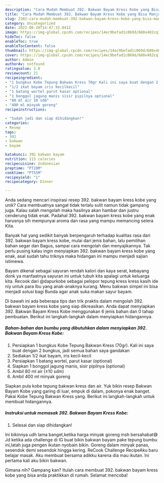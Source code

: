 ```yaml
---
description: "Cara Mudah Membuat 392. Bakwan Bayam Kress Kobe yang Bisa Manjain Lidah"
title: "Cara Mudah Membuat 392. Bakwan Bayam Kress Kobe yang Bisa Manjain Lidah"
slug: 2302-cara-mudah-membuat-392-bakwan-bayam-kress-kobe-yang-bisa-manjain-lidah
category: Uncategorized
date: 2022-06-28T14:47:33.041Z
image: https://img-global.cpcdn.com/recipes/14ec9befad1c069d/680x482cq70/392-bakwan-bayam-kress-kobe-foto-resep-utama.jpg
hideToc: false
enableToc: true
enableTocContent: false
thumbnail: https://img-global.cpcdn.com/recipes/14ec9befad1c069d/680x482cq70/392-bakwan-bayam-kress-kobe-foto-resep-utama.jpg
cover: https://img-global.cpcdn.com/recipes/14ec9befad1c069d/680x482cq70/392-bakwan-bayam-kress-kobe-foto-resep-utama.jpg
author: Admin
authorAv: notfound
ratingvalue: 3.8
reviewcount: 21
recipeingredient:
- "1 bungkus Kobe Tepung Bakwan Kress 70gr Kali ini saya buat dengan 2 bungkus jadi semua bahan saya gandakan"
- "1/2 ikat bayam iris kecilkecil"
- "1 batang wortel parut kasar optional"
- "1 bonggol jagung manis sisir pipilnya optional"
- "80 ml air 10 sdm"
- "400 ml minyak goreng"
recipeinstructions:

- "Sudah jadi dan siap dihidangkan!"
categories:
- Resep
tags:
- 392
- bakwan
- bayam

katakunci: 392 bakwan bayam 
nutrition: 113 calories
recipecuisine: Indonesian
preptime: "PT28M"
cooktime: "PT55M"
recipeyield: "1"
recipecategory: Dinner

---
```





Anda sedang mencari inspirasi resep 392. bakwan bayam kress kobe yang unik? Cara membuatnya sangat tidak terlalu sulit namun tidak gampang juga. Kalau salah mengolah maka hasilnya akan hambar dan justru cenderung tidak enak. Padahal 392. bakwan bayam kress kobe yang enak harusnya sih mempunyai aroma dan rasa yang mampu memancing selera Kita.





Banyak hal yang sedikit banyak berpengaruh terhadap kualitas rasa dari 392. bakwan bayam kress kobe, mulai dari jenis bahan, lalu pemilihan bahan segar dan Bagus, sampai cara mengolah dan menyajikannya. Tak perlu pusing kalau ingin menyiapkan 392. bakwan bayam kress kobe yang enak,      asal sudah tahu triknya maka hidangan ini mampu menjadi sajian istimewa.














Bayam dikenal sebagai sayuran rendah kalori dan kaya serat, kebayang donk ya manfaatnya sayuran ini untuk tubuh kita apalagi untuk keluarga kita. Recook dari @dapurkobe sebagai pelopor tepung kress kress kasih ide niy untuk para Ibu yang anak-anaknya kurang. Menu bakwan simpel ini bisa menjadi solusi bagi Bunda agar anak suka makan sayur bayam.






Di bawah ini ada beberapa tips dan trik praktis dalam mengolah 392. bakwan bayam kress kobe yang siap dikreasikan. Anda dapat menyiapkan 392. Bakwan Bayam Kress Kobe menggunakan 6 jenis bahan dan 0 tahap pembuatan. Berikut ini langkah-langkah dalam menyiapkan hidangannya.

<!--inarticleads1-->

##### Bahan-bahan dan bumbu yang dibutuhkan dalam menyiapkan 392. Bakwan Bayam Kress Kobe:

1. Persiapkan 1 bungkus Kobe Tepung Bakwan Kress (70gr). Kali ini saya buat dengan 2 bungkus, jadi semua bahan saya gandakan
1. Sediakan 1/2 ikat bayam, iris kecil-kecil
1. Persiapkan 1 batang wortel, parut kasar (optional)
1. Siapkan 1 bonggol jagung manis, sisir pipilnya (optional)
1. Ambil 80 ml air (±10 sdm)
1. Ambil 400 ml minyak goreng


Siapkan pula kobe tepung bakwan kress dan air. Yuk bikin resep Bakwan Bayam Kobe yang garing di luar, empuk di dalam, pokonya enak banget. Pakai Kobe Tepung Bakwan Kress yang. Berikut ini langkah-langkah untuk membuat hidangannya. 

<!--inarticleads2-->

##### Instruksi untuk memasak 392. Bakwan Bayam Kress Kobe:


1. Selesai dan siap dihidangkan!

Ini bikinnya udh lama banget,ketika harga minyak goreng msh bersahabat😅 Jd ketika ada challenge di IG buat bikin bakwan bayam pake tepung bumbu ini,latah juga pengen ikutan nyobain bikin. Goreng dalam minyak panas, sesendok demi sesendok hingga kering. ReCook Challenge RecipeAku baru belajar masak. Aku membuat bersama adikku karena dia mau ikutan. Ini pertama kali aku bikin bakwan. 

Gimana nih? Gampang kan? Itulah cara membuat 392. bakwan bayam kress kobe yang bisa anda praktikkan di rumah. Selamat mencoba!
